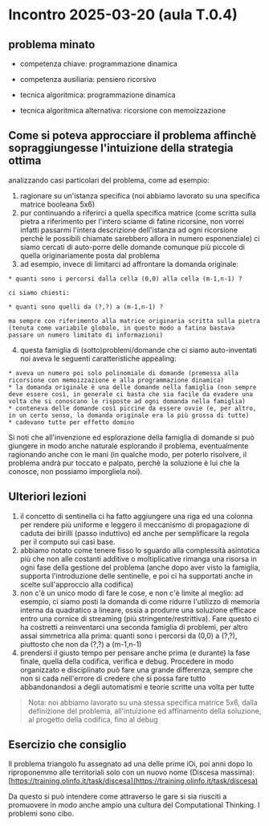 # Incontro 2025-03-20 (aula T.0.4)

## problema minato

* competenza chiave: programmazione dinamica
* competenza ausiliaria: pensiero ricorsivo

* tecnica algoritmica: programmazione dinamica
* tecnica algoritmica alternativa: ricorsione con memoizzazione

## Come si poteva approcciare il problema affinchè sopraggiungesse l'intuizione della strategia ottima
  analizzando casi particolari del problema, come ad esempio:
  1. ragionare su un'istanza specifica (noi abbiamo lavorato su una specifica matrice booleana 5x6)
  2. pur continuando a riferirci a quella specifica matrice (come scritta sulla pietra a riferimento per l'intero sciame di fatine ricorsine, non vorrei infatti passarmi l'intera descrizione dell'istanza ad ogni ricorsione perchè le possibili chiamate sarebbero allora in numero esponenziale) ci siamo cercati di auto-porre delle domande comunque più piccole di quella originariamente posta dal problema
  3. ad esempio, invece di limitarci ad affrontare la domanda originale:
   
    * quanti sono i percorsi dalla cella (0,0) alla cella (m-1,n-1) ?
  
    ci siamo chiesti:

    * quanti sono quelli da (?,?) a (m-1,n-1) ?
  
    ma sempre con riferimento alla matrice originaria scritta sulla pietra (tenuta come variabile globale, in questo modo a fatina bastava passare un numero limitato di informazioni)

  4. questa famiglia di (sotto)problemi/domande che ci siamo auto-inventati noi aveva le seguenti caratteristiche appealing:
   
    * aveva un numero poi solo polinomiale di domande (premessa alla ricorsione con memoizzazione e alla programmazione dinamica)
    * la domanda originale è una delle domande nella famiglia (non sempre deve essere così, in generale ci basta che sia facile da evadere una volta che si conoscano le risposte ad ogni domanda nella famiglia)
    * conteneva delle domande così piccine da essere ovvie (e, per altro, in un certo senso, la domanda originale era la più grossa di tutte)
    * cadevano tutte per effetto domino
Si noti che all'invenzione ed esplorazione della famiglia di domande si può giungere in modo anche naturale esplorando il problema, eventualmente ragionando anche con le mani (in qualche modo, per poterlo risolvere, il problema andrà pur toccato e palpato, perchè la soluzione è lui che la conosce, non possiamo imporgliela noi). 
  
    
## Ulteriori lezioni

  1. il concetto di sentinella ci ha fatto aggiungere una riga ed una colonna per rendere più uniforme e leggero il meccanismo di propagazione di caduta dei birilli (passo induttivo) ed anche per semplificare la regola per il computo sui casi base.
  2. abbiamo notato come tenere fisso lo sguardo alla complessità asintotica più che non alle costanti additive o moltiplicative rimanga una risorsa in ogni fase della gestione del problema (anche dopo aver visto la famiglia, supporta l'introduzione delle sentinelle, e poi ci ha supportati anche in scelte sull'approccio alla codifica)
  3. non c'è un unico modo di fare le cose, e non c'è limite al meglio: ad esempio, ci siamo posti la domanda di come ridurre l'utilizzo di memoria interna da quadratico a lineare, ossia a produrre una soluzione efficace entro una cornice di streaming (più stringente/restrittiva). Fare questo ci ha costretti a reinventarci una seconda famiglia di problemi, per altro assai simmetrica alla prima:
     quanti sono i percorsi da (0,0) a (?,?), piuttosto che non da (?,?) a (m-1,n-1)
  4. prendersi il giusto tempo per pensare anche prima (e durante) la fase finale, quella della codifica, verifica e debug. Procedere in modo organizzato e disciplinato può fare una grande differenza, sempre che non si cada nell'errore di credere che si possa fare tutto abbandonandosi a degli automatismi e teorie scritte una volta per tutte
   
  >Nota: noi abbiamo lavorato su una stessa specifica matrice 5x6, dalla definizione del problema, all'intuizione ed affinamento della soluzione, al progetto della codifica, fino al debug

## Esercizio che consiglio
  Il problema triangolo fu assegnato ad una delle prime iOi, poi anni dopo lo riproponemmo alle territoriali solo con un nuovo nome (Discesa massima): [https://training.olinfo.it/task/discesa](https://training.olinfo.it/task/discesa)

  Da questo si può intendere come attraverso le gare si sia riusciti a promuovere in modo anche ampio una cultura del Computational Thinking.
  I problemi sono cibo.
  